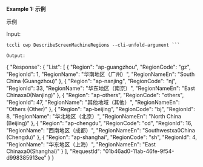 **Example 1: 示例**

示例

Input: 

```
tccli cwp DescribeScreenMachineRegions --cli-unfold-argument ```

Output: 
```
{
    "Response": {
        "List": [
            {
                "Region": "ap-guangzhou",
                "RegionCode": "gz",
                "RegionId": 1,
                "RegionName": "华南地区（广州）",
                "RegionNameEn": "South China (Guangzhou)"
            },
            {
                "Region": "ap-nanjing",
                "RegionCode": "nj",
                "RegionId": 33,
                "RegionName": "华东地区（南京）",
                "RegionNameEn": "East Chinaxa0(Nanjing)"
            },
            {
                "Region": "ap-others",
                "RegionCode": "others",
                "RegionId": 47,
                "RegionName": "其他地域（其他）",
                "RegionNameEn": "Others (Other)"
            },
            {
                "Region": "ap-beijing",
                "RegionCode": "bj",
                "RegionId": 8,
                "RegionName": "华北地区（北京）",
                "RegionNameEn": "North China (Beijing)"
            },
            {
                "Region": "ap-chengdu",
                "RegionCode": "cd",
                "RegionId": 16,
                "RegionName": "西南地区（成都）",
                "RegionNameEn": "Southwestxa0China (Chengdu)"
            },
            {
                "Region": "ap-shanghai",
                "RegionCode": "sh",
                "RegionId": 4,
                "RegionName": "华东地区（上海）",
                "RegionNameEn": "East Chinaxa0(Shanghai)"
            }
        ],
        "RequestId": "01b46ad0-11ab-46fe-9f54-d998385913ee"
    }
}
```

